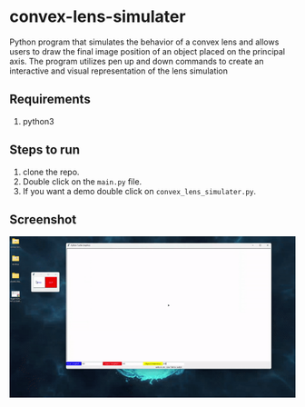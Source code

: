 # convex-lens-simulater
 Python program that simulates the behavior of a convex lens and allows users to draw the final image position of an object placed on the principal axis. The program utilizes pen up and down commands to create an interactive and visual representation of the lens simulation

## Requirements
1. python3

## Steps to run
1. clone the repo.
1. Double click on the ```main.py``` file.
2. If you want a demo double click on ```convex_lens_simulater.py```.

## Screenshot

<img src="https://raw.githubusercontent.com/rookie-engg/convex-lens-simulater/main/screenshot.gif" style="width: 100vw"/></img>
